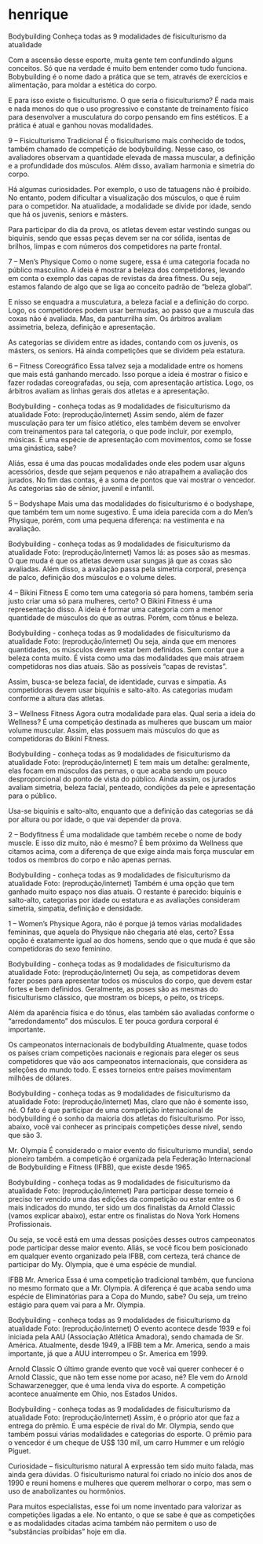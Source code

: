 # henrique
Bodybuilding 
Conheça todas as 9 modalidades de fisiculturismo da atualidade

Com a ascensão desse esporte, muita gente tem confundindo alguns conceitos. Só que na verdade é muito bem entender como tudo funciona. Bobybuilding é o nome dado a prática que se tem, através de exercícios e alimentação, para moldar a estética do corpo. 

E para isso existe o fisiculturismo. O que seria o fisiculturismo? É nada mais e nada menos do que o uso progressivo e constante de treinamento físico para desenvolver a musculatura do corpo pensando em fins estéticos. E a prática é atual e ganhou novas modalidades. 

9 – Fisiculturismo Tradicional
É o fisiculturismo mais conhecido de todos, também chamado de competição de bodybuilding. Nesse caso, os avaliadores observam a quantidade elevada de massa muscular, a definição e a profundidade dos músculos. Além disso, avaliam harmonia e simetria do corpo.

Há algumas curiosidades. Por exemplo, o uso de tatuagens não é proibido. No entanto, podem dificultar a visualização dos músculos, o que é ruim para o competidor. Na atualidade, a modalidade se divide por idade, sendo que há os juvenis, seniors e másters. 

Para participar do dia da prova, os atletas devem estar vestindo sungas ou biquínis, sendo que essas peças devem ser na cor sólida, isentas de brilhos, limpas e com números dos competidores na parte frontal. 

7 – Men’s Physique
Como o nome sugere, essa é uma categoria focada no público masculino. A ideia é mostrar a beleza dos competidores, levando em conta o exemplo das capas de revistas da área fitness. Ou seja, estamos falando de algo que se liga ao conceito padrão de “beleza global”. 

E nisso se enquadra a musculatura, a beleza facial e a definição do corpo. Logo, os competidores podem usar bermudas, ao passo que a muscula das coxas não é avaliada. Mas, da panturrilha sim. Os árbitros avaliam assimetria, beleza, definição e apresentação. 

As categorias se dividem entre as idades, contando com os juvenis, os másters, os seniors. Há ainda competições que se dividem pela estatura.

6 – Fitness Coreográfico
Essa talvez seja a modalidade entre os homens que mais está ganhando mercado. Isso porque a ideia é mostrar o físico e fazer rodadas coreografadas, ou seja, com apresentação artística. Logo, os árbitros avaliam as linhas gerais dos atletas e a apresentação. 

Bodybuilding - conheça todas as 9 modalidades de fisiculturismo da atualidade
Foto: (reprodução/internet)
Assim sendo, além de fazer musculação para ter um físico atlético, eles também devem se envolver com treinamentos para tal categoria, o que pode incluir, por exemplo, músicas. É uma espécie de apresentação com movimentos, como se fosse uma ginástica, sabe?

Aliás, essa é uma das poucas modalidades onde eles podem usar alguns acessórios, desde que sejam pequenos e não atrapalhem a avaliação dos jurados. No fim das contas, é a soma de pontos que vai mostrar o vencedor. As categorias são de sênior, juvenil e infantil. 

5 – Bodyshape
Mais uma das modalidades do fisiculturismo é o bodyshape, que também tem um nome sugestivo. É uma ideia parecida com a do Men’s Physique, porém, com uma pequena diferença: na vestimenta e na avaliação.

Bodybuilding - conheça todas as 9 modalidades de fisiculturismo da atualidade
Foto: (reprodução/internet)
Vamos lá: as poses são as mesmas. O que muda é que os atletas devem usar sungas já que as coxas são avaliadas. Além disso, a avaliação passa pela simetria corporal, presença de palco, definição dos músculos e o volume deles. 

4 – Bikini Fitness
E como tem uma categoria só para homens, também seria justo criar uma só para mulheres, certo? O Bikini Fitness é uma representação disso. A ideia é formar uma categoria com a menor quantidade de músculos do que as outras. Porém, com tônus e beleza. 

Bodybuilding - conheça todas as 9 modalidades de fisiculturismo da atualidade
Foto: (reprodução/internet)
Ou seja, ainda que em menores quantidades, os músculos devem estar bem definidos. Sem contar que a beleza conta muito. É vista como uma das modalidades que mais atraem competidoras nos dias atuais. São as possíveis “capas de revistas”. 

Assim, busca-se beleza facial, de identidade, curvas e simpatia. As competidoras devem usar biquínis e salto-alto. As categorias mudam conforme a altura das atletas. 

3 – Wellness Fitness
Agora outra modalidade para elas. Qual seria a ideia do Wellness? É uma competição destinada as mulheres que buscam um maior volume muscular. Assim, elas possuem mais músculos do que as competidoras do Bikini Fitness.

Bodybuilding - conheça todas as 9 modalidades de fisiculturismo da atualidade
Foto: (reprodução/internet)
E tem mais um detalhe: geralmente, elas focam em músculos das pernas, o que acaba sendo um pouco desproporcional do ponto de vista do público. Ainda assim, os jurados avaliam simetria, beleza facial, penteado, condições da pele e apresentação para o público. 

Usa-se biquínis e salto-alto, enquanto que a definição das categorias se dá por altura ou por idade, o que vai depender da prova. 

2 – Bodyfitness
É uma modalidade que também recebe o nome de body muscle. E isso diz muito, não é mesmo? É bem próximo da Wellness que citamos acima, com a diferença de que exige ainda mais força muscular em todos os membros do corpo e não apenas pernas. 

Bodybuilding - conheça todas as 9 modalidades de fisiculturismo da atualidade
Foto: (reprodução/internet)
Também é uma opção que tem ganhado muito espaço nos dias atuais. O restante é parecido: biquínis e salto-alto, categorias por idade ou estatura e as avaliações consideram simetria, simpatia, definição e densidade. 

1 – Women’s Physique
Agora, não é porque já temos várias modalidades femininas, que aquela do Physique não chegaria até elas, certo? Essa opção é exatamente igual ao dos homens, sendo que o que muda é que são competidoras do sexo feminino. 

Bodybuilding - conheça todas as 9 modalidades de fisiculturismo da atualidade
Foto: (reprodução/internet)
Ou seja, as competidoras devem fazer poses para apresentar todos os músculos do corpo, que devem estar fortes e bem definidos. Geralmente, as poses são as mesmas do fisiculturismo clássico, que mostram os bíceps, o peito, os tríceps. 

Além da aparência física e do tônus, elas também são avaliadas conforme o “arredondamento” dos músculos. E ter pouca gordura corporal é importante. 



Os campeonatos internacionais de bodybuilding
Atualmente, quase todos os países criam competições nacionais e regionais para eleger os seus competidores que vão aos campeonatos internacionais, que considera as seleções do mundo todo. E esses torneios entre países movimentam milhões de dólares.

Bodybuilding - conheça todas as 9 modalidades de fisiculturismo da atualidade
Foto: (reprodução/internet)
Mas, claro que não é somente isso, né. O fato é que participar de uma competição internacional de bodybuilding é o sonho da maioria dos atletas do fisiculturismo. Por isso, abaixo, você vai conhecer as principais competições desse nível, sendo que são 3.

Mr. Olympia
É considerado o maior evento do fisiculturismo mundial, sendo pioneiro também. a competição é organizada pela Federação Internacional de Bodybuilding e Fitness (IFBB), que existe desde 1965.

Bodybuilding - conheça todas as 9 modalidades de fisiculturismo da atualidade
Foto: (reprodução/internet)
Para participar desse torneio é preciso ter vencido uma das edições da competição ou estar entre os 6 mais indicados do mundo, ter sido um dos finalistas da Arnold Classic (vamos explicar abaixo), estar entre os finalistas do Nova York Homens Profissionais.

Ou seja, se você está em uma dessas posições desses outros campeonatos pode participar desse maior evento. Aliás, se você ficou bem posicionado em qualquer evento organizado pela IFBB, com certeza, terá chance de participar do My. Olympia, que é uma espécie de mundial.

IFBB Mr. America
Essa é uma competição tradicional também, que funciona no mesmo formato que a Mr. Olympia. A diferença é que acaba sendo uma espécie de Eliminatórias para a Copa do Mundo, sabe? Ou seja, um treino estágio para quem vai para a Mr. Olympia. 

Bodybuilding - conheça todas as 9 modalidades de fisiculturismo da atualidade
Foto: (reprodução/internet)
O evento acontece desde 1939 e foi iniciada pela AAU (Associação Atlética Amadora), sendo chamada de Sr. América. Atualmente, desde 1949, a IFBB tem a Mr. America, sendo a mais importante, já que a AUU interrompeu o Sr. America em 1999.

Arnold Classic
O último grande evento que você vai querer conhecer é o Arnold Classic, que não tem esse nome por acaso, né? Ele vem do Arnold Schawarzenegger, que é uma lenda viva do esporte. A competição acontece anualmente em Ohio, nos Estados Unidos.

Bodybuilding - conheça todas as 9 modalidades de fisiculturismo da atualidade
Foto: (reprodução/internet)
Assim, é o próprio ator que faz a entrega do prêmio. É uma espécie de rival do Mr. Olympia, sendo que também possui várias modalidades e categorias do esporte. O prêmio para o vencedor é um cheque de US$ 130 mil, um carro Hummer e um relógio Piguet. 



Curiosidade – fisiculturismo natural
A expressão tem sido muito falada, mas ainda gera dúvidas. O fisiculturismo natural foi criado no início dos anos de 1990 e reuni homens e mulheres que querem melhorar o corpo, mas sem o uso de anabolizantes ou hormônios.

Para muitos especialistas, esse foi um nome inventado para valorizar as competições ligadas a ele. No entanto, o que se sabe é que as competições e as modalidades citadas acima também não permitem o uso de “substâncias proibidas” hoje em dia. 
